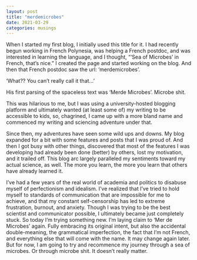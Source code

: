 ```yaml
---
layout: post
title: "merdemicrobes"
date: 2021-03-29
categories: musings
---
```


When I started my first blog, I initially used this title for it. I had recently begun working in French Polynesia, was helping a French postdoc, and was interested in learning the language, and I thought, “‘Sea of Microbes’ in French, that’s nice.” I created the page and started working on the blog. And then that French postdoc saw the url: ‘merdemicrobes’.

‘What?? You can’t really call it that…’

His first parsing of the spaceless text was ‘Merde Microbes’. Microbe shit.

This was hilarious to me, but I was using a university-hosted blogging platform and ultimately wanted (at least some of) my writing to be accessible to kids, so, chagrined, I came up with a more bland name and commenced my writing and sciencing adventure under that.

Since then, my adventures have seen some wild ups and downs. My blog expanded for a bit with some features and posts that I was proud of. And then I got busy with other things, discovered that most of the features I was developing had already been done (better) by others, lost my motivation, and it trailed off. This blog arc largely paralleled my sentiments toward my actual science, as well. The more you learn, the more you learn that others have already learned it.

I’ve had a few years of the real world of academia and politics to disabuse myself of perfectionism and idealism. I’ve realized that I’ve tried to hold myself to standards of communication that are impossible for me to achieve, and that my constant self-censorship has led to extreme frustration, burnout, and anxiety. Though I was trying to be the best scientist and communicator possible, I ultimately became just completely stuck. So today I’m trying something new. I’m laying claim to ‘Mer de Microbes’ again. Fully embracing its original intent, but also the accidental double-meaning, the grammatical imperfection, the fact that I’m not French, and everything else that will come with the name. It may change again later. But for now, I am going to try and recommence my journey through a sea of microbes. Or through microbe shit. It doesn’t really matter.
